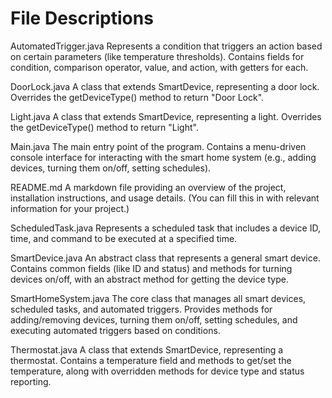 # File Descriptions

AutomatedTrigger.java
Represents a condition that triggers an action based on certain parameters (like temperature thresholds).
Contains fields for condition, comparison operator, value, and action, with getters for each.

DoorLock.java
A class that extends SmartDevice, representing a door lock.
Overrides the getDeviceType() method to return "Door Lock".

Light.java
A class that extends SmartDevice, representing a light.
Overrides the getDeviceType() method to return "Light".

Main.java
The main entry point of the program.
Contains a menu-driven console interface for interacting with the smart home system (e.g., adding devices, turning them on/off, setting schedules).

README.md
A markdown file providing an overview of the project, installation instructions, and usage details. (You can fill this in with relevant information for your project.)

ScheduledTask.java
Represents a scheduled task that includes a device ID, time, and command to be executed at a specified time.

SmartDevice.java
An abstract class that represents a general smart device.
Contains common fields (like ID and status) and methods for turning devices on/off, with an abstract method for getting the device type.

SmartHomeSystem.java
The core class that manages all smart devices, scheduled tasks, and automated triggers.
Provides methods for adding/removing devices, turning them on/off, setting schedules, and executing automated triggers based on conditions.

Thermostat.java
A class that extends SmartDevice, representing a thermostat.
Contains a temperature field and methods to get/set the temperature, along with overridden methods for device type and status reporting.
